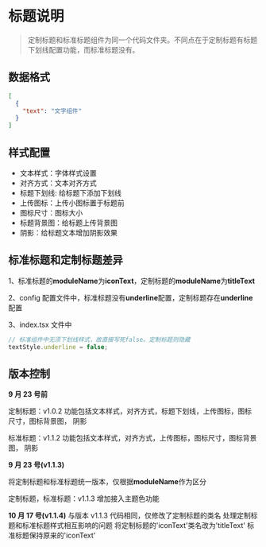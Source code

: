 # 标题说明

> 定制标题和标准标题组件为同一个代码文件夹。不同点在于定制标题有标题下划线配置功能，而标准标题没有。

## 数据格式

```json
[
  {
    "text": "文字组件"
  }
]
```

## 样式配置

+ 文本样式：字体样式设置
+ 对齐方式：文本对齐方式
+ 标题下划线: 给标题下添加下划线
+ 上传图标：上传小图标置于标题前
+ 图标尺寸：图标大小
+ 标题背景图：给标题上传背景图
+ 阴影：给标题文本增加阴影效果



## 标准标题和定制标题差异

1、标准标题的**moduleName**为**iconText**，定制标题的**moduleName**为**titleText**

2、config 配置文件中，标准标题没有**underline**配置，定制标题存在**underline**配置

3、index.tsx 文件中

```js
// 标准组件中无须下划线样式，故直接写死false。定制标题则隐藏
textStyle.underline = false;
```

## 版本控制

**9 月 23 号前**

定制标题：v1.0.2 功能包括文本样式，对齐方式，标题下划线，上传图标，图标尺寸，图标背景图， 阴影

标准标题：v1.1.2 功能包括文本样式，对齐方式，上传图标，图标尺寸，图标背景图， 阴影

**9 月 23 号(v1.1.3)**

将定制标题和标准标题统一版本，仅根据**moduleName**作为区分

定制标题，标准标题：v1.1.3 增加接入主题色功能

**10 月 17 号(v1.1.4)**
与版本 v1.1.3 代码相同，仅修改了定制标题的类名
处理定制标题和标准标题样式相互影响的问题
将定制标题的'iconText'类名改为'titleText'
标准标题保持原来的'iconText'
